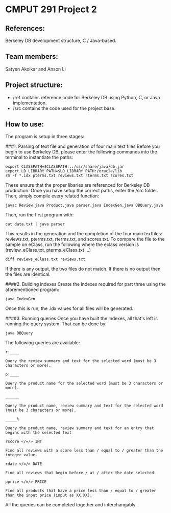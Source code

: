 # CMPUT 291 Project 2

## References:
Berkeley DB development structure, C / Java-based.

## Team members:
Satyen Akolkar and Anson Li

## Project structure:
* /ref contains reference code for Berkeley DB using Python, C, or Java implementation.
* /src contains the code used for the project base.

## How to use:
The program is setup in three stages:

###1. Parsing of text file and generation of four main text files
Before you begin to use Berkeley DB, please enter the following commands into the terminal to instantiate the paths:

	export CLASSPATH=$CLASSPATH:.:/usr/share/java/db.jar
	export LD_LIBRARY_PATH=$LD_LIBRARY_PATH:/oracle/lib
	rm -f *.idx pterms.txt reviews.txt rterms.txt scores.txt

These ensure that the proper libaries are referenced for Berkeley DB production.
Once you have setup the correct paths, enter the /src folder. Then, simply compile every related function:

	javac Review.java Product.java parser.java IndexGen.java DBQuery.java

Then, run the first program with:

	cat data.txt | java parser 

This results in the generation and the completion of the four main textfiles: reviews.txt, pterms.txt, rterms.txt, and scores.txt.
To compare the file to the sample on eClass, run the following where the eclass version is (review_eClass.txt, pterms_eClass.txt ...)

	diff reviews_eClass.txt reviews.txt
	
If there is any output, the two files do not match. If there is no output then the files are identical.

####2. Building indexes
Create the indexes required for part three using the aforementioned program:

	java IndexGen

Once this is run, the .idx values for all files will be generated.

####3. Running queries
Once you have built the indexes, all that's left is running the query system. That can be done by:

	java DBQuery

The following queries are available:
	
	r:____ 

	Query the review summary and text for the selected word (must be 3 characters or more).

	p:____

	Query the product name for the selected word (must be 3 characters or more).

	______

	Query the product name, review summary and text for the selected word (must be 3 characters or more).

	_____%

	Query the product name, review summary and text for an entry that begins with the selected text

	rscore </=/> INT

	Find all reviews with a score less than / equal to / greater than the integer value.

	rdate </=/> DATE

	Find all reviews that begin before / at / after the date selected.

	pprice </=/> PRICE

	Find all products that have a price less than / equal to / greater than the input price (input as XX.XX).

All the queries can be completed together and interchangably.